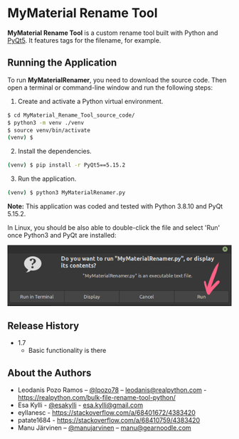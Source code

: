 # MyMaterial Rename Tool

**MyMaterial Rename Tool** is a custom rename tool built with Python and [PyQt5](https://www.riverbankcomputing.com/static/Docs/PyQt5/index.html). It features tags for the filename, for example.

## Running the Application

To run **MyMaterialRenamer**, you need to download the source code. Then open a terminal or command-line window and run the following steps:

1. Create and activate a Python virtual environment.

```sh
$ cd MyMaterial_Rename_Tool_source_code/
$ python3 -m venv ./venv
$ source venv/bin/activate
(venv) $
```

2. Install the dependencies.

```sh
(venv) $ pip install -r PyQt5==5.15.2
```

3. Run the application.

```sh
(venv) $ python3 MyMaterialRenamer.py
```

**Note:** This application was coded and tested with Python 3.8.10 and PyQt 5.15.2.

In Linux, you should be also able to double-click the file and select 'Run' once Python3 and PyQt are installed:

![](renametool/img/linux_run_program.png)

## Release History

- 1.7
  - Basic functionality is there

## About the Authors

- Leodanis Pozo Ramos – [@lpozo78](https://twitter.com/lpozo78) – leodanis@realpython.com -
https://realpython.com/bulk-file-rename-tool-python/
- Esa Kylli - [@esakylli](https://twitter.com/esakylli) - esa.kylli@gmail.com
- eyllanesc - https://stackoverflow.com/a/68401672/4383420
- patate1684 - https://stackoverflow.com/a/68410759/4383420
- Manu Järvinen – [@manujarvinen](https://twitter.com/manujarvinen) – manu@gearnoodle.com

